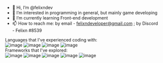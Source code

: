 - 👋 Hi, I’m @felixndev
- 👀 I’m interested in programming in general, but mainly game developing
- 🌱 I’m currently learning Front-end development
- 📫 How to reach me: by email - felixndeveloper@gmail.com ; by Discord - Felixn #8539

Languages that I've experienced coding with:<br/>
![image](https://img.shields.io/badge/CSS3-1572B6?style=for-the-badge&logo=css3&logoColor=white
)
![image](https://img.shields.io/badge/C%23-239120?style=for-the-badge&logo=c-sharp&logoColor=white
)
![image](https://img.shields.io/badge/HTML5-E34F26?style=for-the-badge&logo=html5&logoColor=white
)
![image](https://img.shields.io/badge/JavaScript-323330?style=for-the-badge&logo=javascript&logoColor=F7DF1E
)
<br/>
Frameworks that I've explored:<br/>
![image](https://img.shields.io/badge/Node.js-339933?style=for-the-badge&logo=nodedotjs&logoColor=white
)
![image](https://img.shields.io/badge/Expo-1B1F23?style=for-the-badge&logo=expo&logoColor=white
)
![image](https://img.shields.io/badge/jQuery-0769AD?style=for-the-badge&logo=jquery&logoColor=white
)
![image](https://img.shields.io/badge/Unity-100000?style=for-the-badge&logo=unity&logoColor=white
)
![image](https://img.shields.io/badge/React_Native-20232A?style=for-the-badge&logo=react&logoColor=61DAFB
)

<!---
felixndev/felixndev is a ✨ special ✨ repository because its `README.md` (this file) appears on your GitHub profile.
You can click the Preview link to take a look at your changes.
--->

